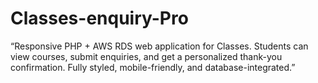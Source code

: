 # Classes-enquiry-Pro
“Responsive PHP + AWS RDS web application for Classes. Students can view courses, submit enquiries, and get a personalized thank-you confirmation. Fully styled, mobile-friendly, and database-integrated.”
